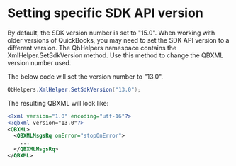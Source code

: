 # Setting specific SDK API version

By default, the SDK version number is set to "15.0".  When working with older versions of QuickBooks, you may need to set the SDK API version to a different version.  The QbHelpers namespace contains the XmlHelper.SetSdkVersion method.  Use this method to change the QBXML version number used.

The below code will set the version number to "13.0".

```csharp
QbHelpers.XmlHelper.SetSdkVersion("13.0");
```

The resulting QBXML will look like:
```xml
<?xml version="1.0" encoding="utf-16"?>
<?qbxml version="13.0"?>
<QBXML>
  <QBXMLMsgsRq onError="stopOnError">
    ...
  </QBXMLMsgsRq>
</QBXML>
```
